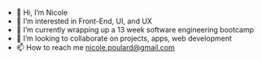 - 👋 Hi, I’m Nicole
- 👀 I’m interested in Front-End, UI, and UX
- 🌱 I’m currently wrapping up a 13 week software engineering bootcamp
- 💞️ I’m looking to collaborate on projects, apps, web development
- 📫 How to reach me nicole.poulard@gmail.com

<!---
NicRead2022/NicRead2022 is a ✨ special ✨ repository because its `README.md` (this file) appears on your GitHub profile.
You can click the Preview link to take a look at your changes.
--->
